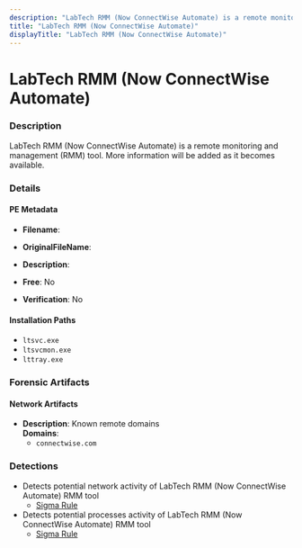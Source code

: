 ```yaml
---
description: "LabTech RMM (Now ConnectWise Automate) is a remote monitoring and management (RMM) tool. More information will be added as it becomes available."
title: "LabTech RMM (Now ConnectWise Automate)"
displayTitle: "LabTech RMM (Now ConnectWise Automate)"
---
```




# LabTech RMM (Now ConnectWise Automate)


### Description

LabTech RMM (Now ConnectWise Automate) is a remote monitoring and management (RMM) tool. More information will be added as it becomes available.




### Details


#### PE Metadata
- **Filename**: 
- **OriginalFileName**: 
- **Description**: 


- **Free**: No

- **Verification**: No




#### Installation Paths
- `ltsvc.exe`
- `ltsvcmon.exe`
- `lttray.exe`

### Forensic Artifacts




#### Network Artifacts
- **Description**: Known remote domains
<br/>**Domains**:
    - `connectwise.com`


### Detections
- Detects potential network activity of LabTech RMM (Now ConnectWise Automate) RMM tool
  - [Sigma Rule](https://github.com/magicsword-io/LOLRMM/blob/main/detections/sigma/labtech_rmm__now_connectwise_automate__network_sigma.yml)
- Detects potential processes activity of LabTech RMM (Now ConnectWise Automate) RMM tool
  - [Sigma Rule](https://github.com/magicsword-io/LOLRMM/blob/main/detections/sigma/labtech_rmm__now_connectwise_automate__processes_sigma.yml)



